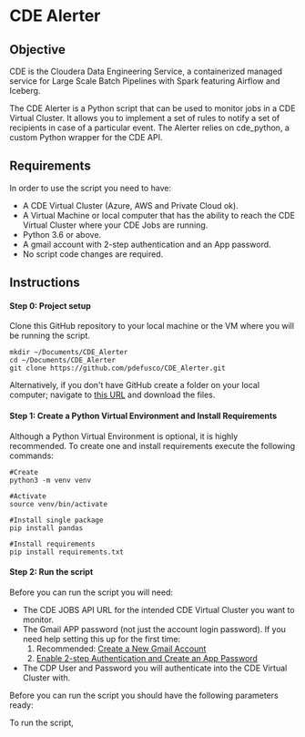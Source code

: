 # CDE Alerter

## Objective

CDE is the Cloudera Data Engineering Service, a containerized managed service for Large Scale Batch Pipelines with Spark featuring Airflow and Iceberg.

The CDE Alerter is a Python script that can be used to monitor jobs in a CDE Virtual Cluster. It allows you to implement a set of rules to notify a set of recipients in case of a particular event. The Alerter relies on cde_python, a custom Python wrapper for the CDE API.

## Requirements

In order to use the script you need to have:
* A CDE Virtual Cluster (Azure, AWS and Private Cloud ok).
* A Virtual Machine or local computer that has the ability to reach the CDE Virtual Cluster where your CDE Jobs are running.
* Python 3.6 or above.
* A gmail account with 2-step authentication and an App password.
* No script code changes are required.

## Instructions

#### Step 0: Project setup

Clone this GitHub repository to your local machine or the VM where you will be running the script.

```
mkdir ~/Documents/CDE_Alerter
cd ~/Documents/CDE_Alerter
git clone https://github.com/pdefusco/CDE_Alerter.git
```

Alternatively, if you don't have GitHub create a folder on your local computer; navigate to [this URL](https://github.com/pdefusco/CDE_Alerter.git) and download the files.

#### Step 1: Create a Python Virtual Environment and Install Requirements

Although a Python Virtual Environment is optional, it is highly recommended. To create one and install requirements execute the following commands:

```
#Create
python3 -m venv venv

#Activate
source venv/bin/activate

#Install single package
pip install pandas

#Install requirements
pip install requirements.txt
```

#### Step 2: Run the script

Before you can run the script you will need:
* The CDE JOBS API URL for the intended CDE Virtual Cluster you want to monitor.
* The Gmail APP password (not just the account login password). If you need help setting this up for the first time:
  1. Recommended: [Create a New Gmail Account](https://support.google.com/mail/answer/56256?hl=en)
  2. [Enable 2-step Authentication and Create an App Password](https://www.youtube.com/watch?v=hXiPshHn9Pw)
* The CDP User and Password you will authenticate into the CDE Virtual Cluster with.

Before you can run the script you should have the following parameters ready:


To run the script,
